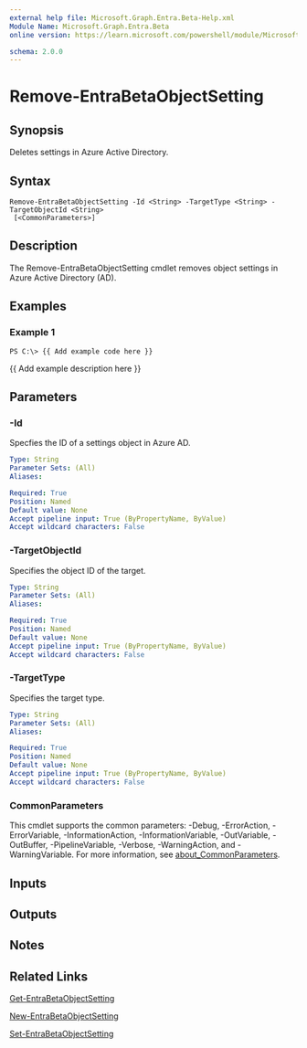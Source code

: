 ```yaml
---
external help file: Microsoft.Graph.Entra.Beta-Help.xml
Module Name: Microsoft.Graph.Entra.Beta
online version: https://learn.microsoft.com/powershell/module/Microsoft.Graph.Entra.Beta/Remove-EntraBetaObjectSetting

schema: 2.0.0
---
```


# Remove-EntraBetaObjectSetting

## Synopsis
Deletes settings in Azure Active Directory.

## Syntax

```
Remove-EntraBetaObjectSetting -Id <String> -TargetType <String> -TargetObjectId <String>
 [<CommonParameters>]
```

## Description
The Remove-EntraBetaObjectSetting cmdlet removes object settings in Azure Active Directory (AD).

## Examples

### Example 1
```
PS C:\> {{ Add example code here }}
```

{{ Add example description here }}

## Parameters



### -Id
Specfies the ID of a settings object in Azure AD.

```yaml
Type: String
Parameter Sets: (All)
Aliases:

Required: True
Position: Named
Default value: None
Accept pipeline input: True (ByPropertyName, ByValue)
Accept wildcard characters: False
```

### -TargetObjectId
Specifies the object ID of the target.

```yaml
Type: String
Parameter Sets: (All)
Aliases:

Required: True
Position: Named
Default value: None
Accept pipeline input: True (ByPropertyName, ByValue)
Accept wildcard characters: False
```

### -TargetType
Specifies the target type.

```yaml
Type: String
Parameter Sets: (All)
Aliases:

Required: True
Position: Named
Default value: None
Accept pipeline input: True (ByPropertyName, ByValue)
Accept wildcard characters: False
```

### CommonParameters
This cmdlet supports the common parameters: -Debug, -ErrorAction, -ErrorVariable, -InformationAction, -InformationVariable, -OutVariable, -OutBuffer, -PipelineVariable, -Verbose, -WarningAction, and -WarningVariable. For more information, see [about_CommonParameters](https://go.microsoft.com/fwlink/?LinkID=113216).

## Inputs

## Outputs

## Notes

## Related Links

[Get-EntraBetaObjectSetting]()

[New-EntraBetaObjectSetting]()

[Set-EntraBetaObjectSetting]()

